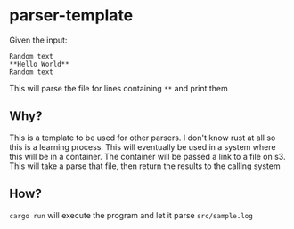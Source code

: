 # parser-template

Given the input:
```
Random text
**Hello World**
Random text
```

This will parse the file for lines containing `**` and print them

## Why?

This is a template to be used for other parsers. I don't know rust at all so this is a learning process. This will eventually be used in a system where this will be in a container. The container will be passed a link to a file on s3. This will take a parse that file, then return the results to the calling system

## How?

`cargo run` will execute the program and let it parse `src/sample.log`